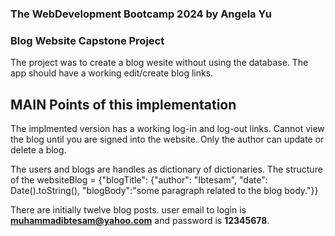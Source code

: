 ### The WebDevelopment Bootcamp 2024 by Angela Yu
### Blog Website Capstone Project

The project was to create a blog wesite without using the database. The app should have a working edit/create blog links.

## MAIN Points of this implementation

The implmented version has a working log-in and log-out links.
Cannot view the blog until you are signed into the website.
Only the author can update or delete a blog.

The users and blogs are handles as dictionary of dictionaries.
The structure of the websiteBlog = {"blogTitle": {"author": "Ibtesam", "date": Date().toString(), "blogBody":"some paragraph related to the blog body."}}

There are initially twelve blog posts. user email to login is **muhammadibtesam@yahoo.com** and password is **12345678**.

